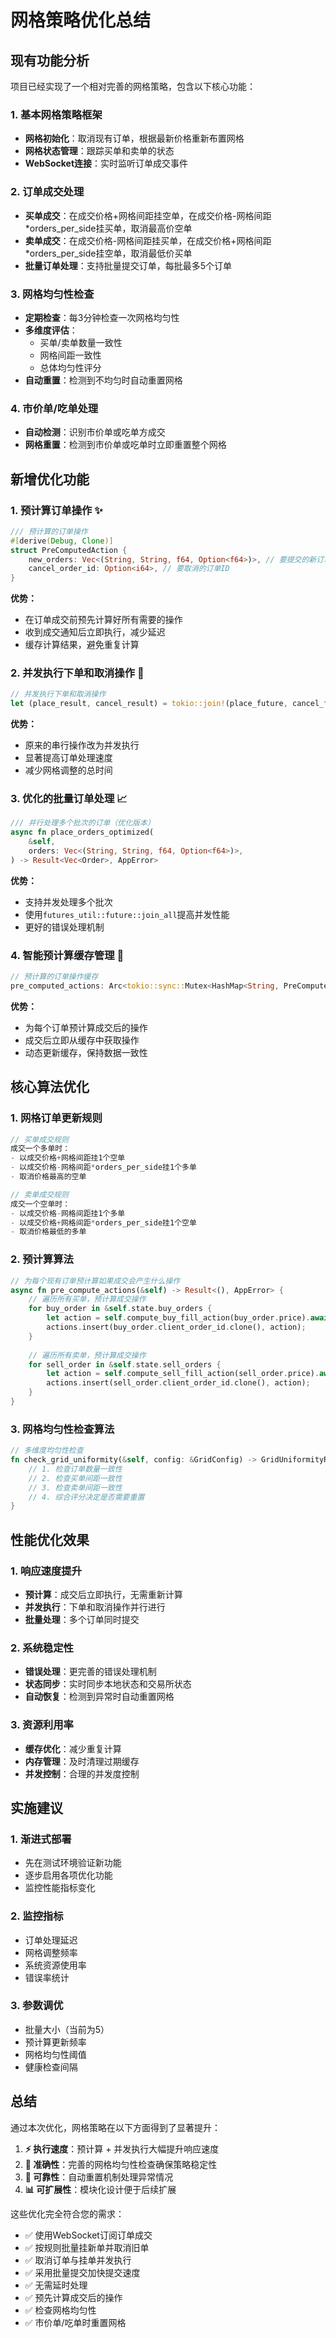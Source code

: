 # 网格策略优化总结

## 现有功能分析

项目已经实现了一个相对完善的网格策略，包含以下核心功能：

### 1. 基本网格策略框架
- **网格初始化**：取消现有订单，根据最新价格重新布置网格
- **网格状态管理**：跟踪买单和卖单的状态
- **WebSocket连接**：实时监听订单成交事件

### 2. 订单成交处理
- **买单成交**：在成交价格+网格间距挂空单，在成交价格-网格间距*orders_per_side挂买单，取消最高价空单
- **卖单成交**：在成交价格-网格间距挂买单，在成交价格+网格间距*orders_per_side挂空单，取消最低价买单
- **批量订单处理**：支持批量提交订单，每批最多5个订单

### 3. 网格均匀性检查
- **定期检查**：每3分钟检查一次网格均匀性
- **多维度评估**：
  - 买单/卖单数量一致性
  - 网格间距一致性
  - 总体均匀性评分
- **自动重置**：检测到不均匀时自动重置网格

### 4. 市价单/吃单处理
- **自动检测**：识别市价单或吃单方成交
- **网格重置**：检测到市价单或吃单时立即重置整个网格

## 新增优化功能

### 1. 预计算订单操作 ✨
```rust
/// 预计算的订单操作
#[derive(Debug, Clone)]
struct PreComputedAction {
    new_orders: Vec<(String, String, f64, Option<f64>)>, // 要提交的新订单
    cancel_order_id: Option<i64>, // 要取消的订单ID
}
```

**优势：**
- 在订单成交前预先计算好所有需要的操作
- 收到成交通知后立即执行，减少延迟
- 缓存计算结果，避免重复计算

### 2. 并发执行下单和取消操作 🚀
```rust
// 并发执行下单和取消操作
let (place_result, cancel_result) = tokio::join!(place_future, cancel_future);
```

**优势：**
- 原来的串行操作改为并发执行
- 显著提高订单处理速度
- 减少网格调整的总时间

### 3. 优化的批量订单处理 📈
```rust
/// 并行处理多个批次的订单（优化版本）
async fn place_orders_optimized(
    &self,
    orders: Vec<(String, String, f64, Option<f64>)>,
) -> Result<Vec<Order>, AppError>
```

**优势：**
- 支持并发处理多个批次
- 使用`futures_util::future::join_all`提高并发性能
- 更好的错误处理机制

### 4. 智能预计算缓存管理 🧠
```rust
// 预计算的订单操作缓存
pre_computed_actions: Arc<tokio::sync::Mutex<HashMap<String, PreComputedAction>>>
```

**优势：**
- 为每个订单预计算成交后的操作
- 成交后立即从缓存中获取操作
- 动态更新缓存，保持数据一致性

## 核心算法优化

### 1. 网格订单更新规则
```rust
// 买单成交规则
成交一个多单时：
- 以成交价格+网格间距挂1个空单
- 以成交价格-网格间距*orders_per_side挂1个多单  
- 取消价格最高的空单

// 卖单成交规则  
成交一个空单时：
- 以成交价格-网格间距挂1个多单
- 以成交价格+网格间距*orders_per_side挂1个空单
- 取消价格最低的多单
```

### 2. 预计算算法
```rust
// 为每个现有订单预计算如果成交会产生什么操作
async fn pre_compute_actions(&self) -> Result<(), AppError> {
    // 遍历所有买单，预计算成交操作
    for buy_order in &self.state.buy_orders {
        let action = self.compute_buy_fill_action(buy_order.price).await?;
        actions.insert(buy_order.client_order_id.clone(), action);
    }
    
    // 遍历所有卖单，预计算成交操作
    for sell_order in &self.state.sell_orders {
        let action = self.compute_sell_fill_action(sell_order.price).await?;
        actions.insert(sell_order.client_order_id.clone(), action);
    }
}
```

### 3. 网格均匀性检查算法
```rust
// 多维度均匀性检查
fn check_grid_uniformity(&self, config: &GridConfig) -> GridUniformityResult {
    // 1. 检查订单数量一致性
    // 2. 检查买单间距一致性  
    // 3. 检查卖单间距一致性
    // 4. 综合评分决定是否需要重置
}
```

## 性能优化效果

### 1. 响应速度提升
- **预计算**：成交后立即执行，无需重新计算
- **并发执行**：下单和取消操作并行进行
- **批量处理**：多个订单同时提交

### 2. 系统稳定性
- **错误处理**：更完善的错误处理机制
- **状态同步**：实时同步本地状态和交易所状态
- **自动恢复**：检测到异常时自动重置网格

### 3. 资源利用率
- **缓存优化**：减少重复计算
- **内存管理**：及时清理过期缓存
- **并发控制**：合理的并发度控制

## 实施建议

### 1. 渐进式部署
- 先在测试环境验证新功能
- 逐步启用各项优化功能
- 监控性能指标变化

### 2. 监控指标
- 订单处理延迟
- 网格调整频率
- 系统资源使用率
- 错误率统计

### 3. 参数调优
- 批量大小（当前为5）
- 预计算更新频率
- 网格均匀性阈值
- 健康检查间隔

## 总结

通过本次优化，网格策略在以下方面得到了显著提升：

1. **⚡ 执行速度**：预计算 + 并发执行大幅提升响应速度
2. **🎯 准确性**：完善的网格均匀性检查确保策略稳定性
3. **🔄 可靠性**：自动重置机制处理异常情况
4. **📊 可扩展性**：模块化设计便于后续扩展

这些优化完全符合您的需求：
- ✅ 使用WebSocket订阅订单成交
- ✅ 按规则批量挂新单并取消旧单
- ✅ 取消订单与挂单并发执行
- ✅ 采用批量提交加快提交速度
- ✅ 无需延时处理
- ✅ 预先计算成交后的操作
- ✅ 检查网格均匀性
- ✅ 市价单/吃单时重置网格